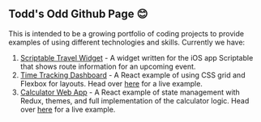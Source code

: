 ## Todd's Odd Github Page 😊

This is intended to be a growing portfolio of coding projects to provide examples of using different technologies and skills. Currently we have:

1. [Scriptable Travel Widget](https://github.com/tyrmit/Scriptable-Travel-Widget) - A widget written for the iOS app Scriptable that shows route information for an upcoming event.
2. [Time Tracking Dashboard](https://github.com/tyrmit/time-tracking-dashboard) - A React example of using CSS grid and Flexbox for layouts. Head over [here](https://tyrmit.github.io/time-tracking-dashboard) for a live example.
3. [Calculator Web App](https://github.com/tyrmit/calculator-app) - A React example of state management with Redux, themes, and full implementation of the calculator logic. Head over [here](https://tyrmit.github.io/calculator-app) for a live example.

